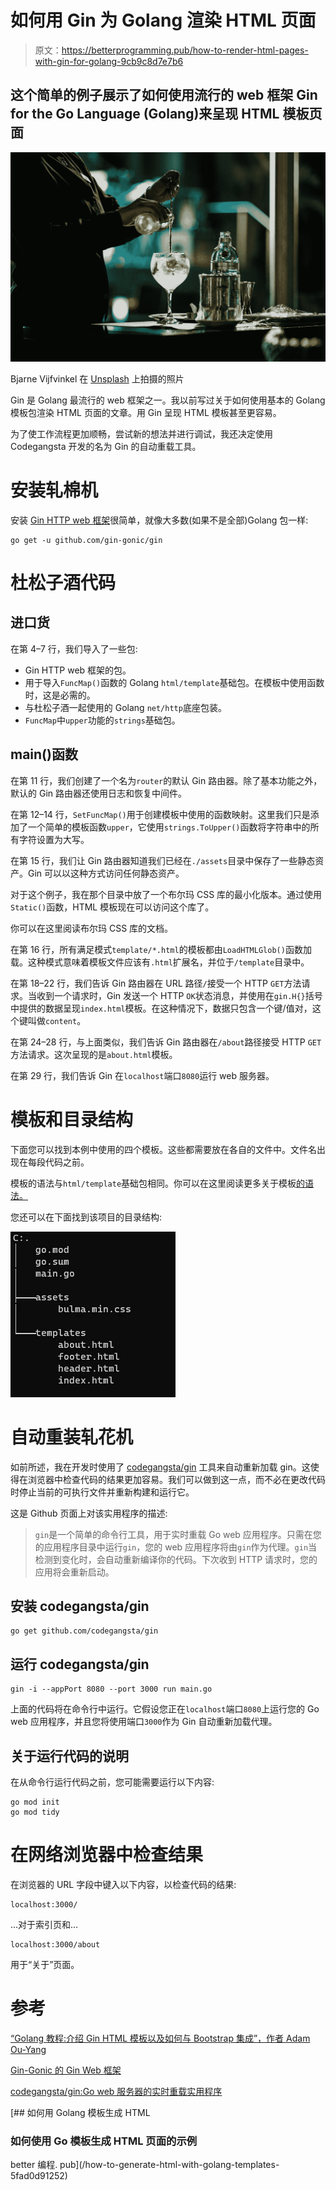 # 如何用 Gin 为 Golang 渲染 HTML 页面

> 原文：<https://betterprogramming.pub/how-to-render-html-pages-with-gin-for-golang-9cb9c8d7e7b6>

## 这个简单的例子展示了如何使用流行的 web 框架 Gin for the Go Language (Golang)来呈现 HTML 模板页面

![](img/d6c406a5389ed7a6b2c14ffd886fd321.png)

Bjarne Vijfvinkel 在 [Unsplash](https://unsplash.com?utm_source=medium&utm_medium=referral) 上拍摄的照片

Gin 是 Golang 最流行的 web 框架之一。我以前写过关于如何使用基本的 Golang 模板包渲染 HTML 页面的文章。用 Gin 呈现 HTML 模板甚至更容易。

为了使工作流程更加顺畅，尝试新的想法并进行调试，我还决定使用 Codegangsta 开发的名为 Gin 的自动重载工具。

# 安装轧棉机

安装 [Gin HTTP web 框架](https://github.com/gin-gonic/gin)很简单，就像大多数(如果不是全部)Golang 包一样:

```
go get -u github.com/gin-gonic/gin
```

# 杜松子酒代码

## 进口货

在第 4–7 行，我们导入了一些包:

*   Gin HTTP web 框架的包。
*   用于导入`FuncMap()`函数的 Golang `html/template`基础包。在模板中使用函数时，这是必需的。
*   与杜松子酒一起使用的 Golang `net/http`底座包装。
*   `FuncMap`中`upper`功能的`strings`基础包。

## main()函数

在第 11 行，我们创建了一个名为`router`的默认 Gin 路由器。除了基本功能之外，默认的 Gin 路由器还使用日志和恢复中间件。

在第 12–14 行，`SetFuncMap()`用于创建模板中使用的函数映射。这里我们只是添加了一个简单的模板函数`upper`，它使用`strings.ToUpper()`函数将字符串中的所有字符设置为大写。

在第 15 行，我们让 Gin 路由器知道我们已经在`./assets`目录中保存了一些静态资产。Gin 可以以这种方式访问任何静态资产。

对于这个例子，我在那个目录中放了一个布尔玛 CSS 库的最小化版本。通过使用`Static()`函数，HTML 模板现在可以访问这个库了。

你可以在这里阅读布尔玛 CSS 库的文档。

在第 16 行，所有满足模式`template/*.html`的模板都由`LoadHTMLGlob()`函数加载。这种模式意味着模板文件应该有`.html`扩展名，并位于`/template`目录中。

在第 18–22 行，我们告诉 Gin 路由器在 URL 路径`/`接受一个 HTTP `GET`方法请求。当收到一个请求时，Gin 发送一个 HTTP `OK`状态消息，并使用在`gin.H{}`括号中提供的数据呈现`index.html`模板。在这种情况下，数据只包含一个键/值对，这个键叫做`content`。

在第 24–28 行，与上面类似，我们告诉 Gin 路由器在`/about`路径接受 HTTP `GET`方法请求。这次呈现的是`about.html`模板。

在第 29 行，我们告诉 Gin 在`localhost`端口`8080`运行 web 服务器。

# 模板和目录结构

下面您可以找到本例中使用的四个模板。这些都需要放在各自的文件中。文件名出现在每段代码之前。

模板的语法与`html/template`基础包相同。你可以在这里阅读更多关于模板[的语法。](/how-to-use-templates-in-golang-46194c677c7d)

您还可以在下面找到该项目的目录结构:

![](img/8b2049a8318a7548a7e6b4f5eaa8fc42.png)

# 自动重装轧花机

如前所述，我在开发时使用了 [codegangsta/gin](https://github.com/codegangsta/gin) 工具来自动重新加载 gin。这使得在浏览器中检查代码的结果更加容易。我们可以做到这一点，而不必在更改代码时停止当前的可执行文件并重新构建和运行它。

这是 Github 页面上对该实用程序的描述:

> `gin`是一个简单的命令行工具，用于实时重载 Go web 应用程序。只需在您的应用程序目录中运行`gin`，您的 web 应用程序将由`gin`作为代理。`gin`当检测到变化时，会自动重新编译你的代码。下次收到 HTTP 请求时，您的应用将会重新启动。

## 安装 codegangsta/gin

```
go get github.com/codegangsta/gin
```

## 运行 codegangsta/gin

```
gin -i --appPort 8080 --port 3000 run main.go
```

上面的代码将在命令行中运行。它假设您正在`localhost`端口`8080`上运行您的 Go web 应用程序，并且您将使用端口`3000`作为 Gin 自动重新加载代理。

## 关于运行代码的说明

在从命令行运行代码之前，您可能需要运行以下内容:

```
go mod init
go mod tidy
```

# 在网络浏览器中检查结果

在浏览器的 URL 字段中键入以下内容，以检查代码的结果:

```
localhost:3000/
```

…对于索引页和…

```
localhost:3000/about
```

用于“关于”页面。

# 参考

[“Golang 教程:介绍 Gin HTML 模板以及如何与 Bootstrap 集成”，作者 Adam Ou-Yang](https://hoohoo.top/blog/20210530112304-golang-tutorial-introduction-gin-html-template-and-how-integration-with-bootstrap/)

[Gin-Gonic 的 Gin Web 框架](https://github.com/gin-gonic/gin)

[codegangsta/gin:Go web 服务器的实时重载实用程序](https://github.com/codegangsta/gin)

[](/how-to-generate-html-with-golang-templates-5fad0d91252) [## 如何用 Golang 模板生成 HTML

### 如何使用 Go 模板生成 HTML 页面的示例

better 编程. pub](/how-to-generate-html-with-golang-templates-5fad0d91252)